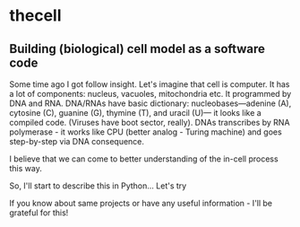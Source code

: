 # thecell
## Building (biological) cell model as a software code

Some time ago I got follow insight.
Let's imagine that cell is computer. It has a lot of components: nucleus, vacuoles, mitochondria etc. 
It programmed by DNA and RNA.
DNA/RNAs have basic dictionary: nucleobases—adenine (A), cytosine (C), guanine (G), thymine (T), and uracil (U)— it looks like a compiled code.
(Viruses have boot sector, really).
DNAs transcribes by RNA polymerase - it works like CPU (better analog - Turing machine) and goes step-by-step via DNA consequence.

I believe that we can come to better understanding of the in-cell process this way.

So, I'll start to describe this in Python... Let's try

If you know about same projects or have any useful information - I'll be grateful for this!
